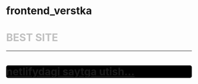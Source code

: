 # frontend_verstka
<h1 style="color:silver">BEST SITE</h1>
<hr>
<h1 style="background:#000;color:#882277;border-radius:5px"><a href="https://frontendverstka.netlify.app/">netlifydagi saytga utish...</a></h1>

